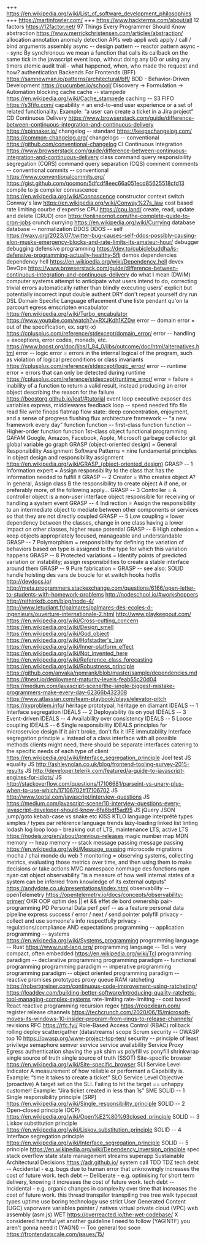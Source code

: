 +++ https://en.wikipedia.org/wiki/List_of_software_development_philosophies
+++ https://martinfowler.com/
+++ https://www.hackterms.com/about/all
12 factors https://12factor.net/
97 Things Every Programmer Should Know
abstraction https://www.merrickchristensen.com/articles/abstraction/
allocation
annotation
anomaly detection
APIs web
appli web
apply / call / bind
arguments
assembly
async -- design pattern -- reactor pattern
async -- sync By synchronous we mean a function that calls its callback on the same tick in the javascript event loop, without doing any I/O or using any timers
atomic
audit trail - what happened, when, who made the request and how?
authentication
Backends For Frontends (BFF) https://samnewman.io/patterns/architectural/bff/
BDD - Behavior-Driven Development https://cucumber.io/school/   Discovery -> Formulation -> Automation
blocking
cache
cache -- stampede https://en.wikipedia.org/wiki/Cache_stampede
caching -- S3 FIFO https://s3fifo.com/
capability = an end-to-end user experience or a set of related functionality. Example: “a user can create a ticket in a Jira project”
CD Continuous Delivery https://www.browserstack.com/guide/difference-between-continuous-integration-and-continuous-delivery https://spinnaker.io/
changelog -- standard https://keepachangelog.com/  https://common-changelog.org/
changelogs -- conventional https://github.com/conventional-changelog
CI Continuous Integration  https://www.browserstack.com/guide/difference-between-continuous-integration-and-continuous-delivery
class
command query responsibility segregation (CQRS)
command query separation (CQS)
comment
comments -- conventional
commits -- conventional  https://www.conventionalcommits.org/  https://gist.github.com/qoomon/5dfcdf8eec66a051ecd85625518cfd13
compile to js
compiler
connascence https://en.wikipedia.org/wiki/Connascence
constructor
context switch
Conway's law https://en.wikipedia.org/wiki/Conway%27s_law
cost based rate limiting
courbe d'expertise
CPU https://cpu.land/
create, read, update and delete (CRUD)
cron https://onlineornot.com/the-complete-guide-to-cron-jobs
crunch
currying https://en.wikipedia.org/wiki/Currying
database
database -- normalization
DDOS
DDOS -- self https://waxy.org/2023/07/twitter-bug-causes-self-ddos-possibly-causing-elon-musks-emergency-blocks-and-rate-limits-its-amateur-hour/
debugger
debugging
defensive programming https://dev.to/cubiclebuddha/is-defensive-programming-actually-healthy-5flj
demos
dependencies
dependency hell https://en.wikipedia.org/wiki/Dependency_hell
devex
DevOps https://www.browserstack.com/guide/difference-between-continuous-integration-and-continuous-delivery
do what I mean (DWIM) computer systems attempt to anticipate what users intend to do, correcting trivial errors automatically rather than blindly executing users' explicit but potentially incorrect input
double authent
DRY don't repeat yourself
dry run
DSL Domain Specific Language
effacement d'une liste pendant qu'on la parcourt
egress
emscripten
encabulator https://en.wikipedia.org/wiki/Turbo_encabulator  https://www.youtube.com/watch?v=RXJKdh1KZ0w
error -- domain error = out of the specification, ex. sqrt(-x) https://cplusplus.com/reference/stdexcept/domain_error/
error -- handling = exceptions, error codes, monads, etc. https://www.boost.org/doc/libs/1_84_0/libs/outcome/doc/html/alternatives.html
error -- logic error = errors in the internal logical of the program, such as violation of logical preconditions or class invariants https://cplusplus.com/reference/stdexcept/logic_error/
error -- runtime error = errors that can only be detected during runtime https://cplusplus.com/reference/stdexcept/runtime_error/
error = failure = inability of a function to return a valid result, instead producing an error object describing the reason for the failure https://boostorg.github.io/leaf/#tutorial
event loop
executive
exposer des variables
express, middlewares
feedback loop -- speed needed
fifo
file read
file write
finops
flatmap
flow state: deep concentration, enjoyment, and a sense of progress
flushing
flux architecture
framework -- "a new framework every day"
function
function -- first-class function
function -- Higher-order function
function 1st-class object
functional programming
GAFAM Google, Amazon, Facebook, Apple, Microsoft
garbage collector
git
global variable
go
graph
GRASP (object-oriented design) = General Responsibility Assignment Software Patterns = nine fundamental principles in object design and responsibility assignment https://en.wikipedia.org/wiki/GRASP_(object-oriented_design)
GRASP -- 1 Information expert = Assign responsibility to the class that has the information needed to fulfill it
GRASP -- 2 Creator = Who creates object A? In general, Assign class B the responsibility to create object A if one, or preferably more, of the following apply...
GRASP -- 3 Controller = A controller object is a non-user interface object responsible for receiving or handling a system event
GRASP -- 4 Indirection = Assign the responsibility to an intermediate object to mediate between other components or services so that they are not directly coupled
GRASP -- 5 Low coupling = lower dependency between the classes, change in one class having a lower impact on other classes, higher reuse potential
GRASP -- 6 High cohesion = keep objects appropriately focused, manageable and understandable
GRASP -- 7 Polymorphism = responsibility for defining the variation of behaviors based on type is assigned to the type for which this variation happens
GRASP -- 8 Protected variations = Identify points of predicted variation or instability; assign responsibilities to create a stable interface around them
GRASP -- 9 Pure fabrication =
GRASP -- see also: SOLID
handle
hoisting des vars de boucle for et switch
hooks
hotfix
http://devdocs.io/
http://meta.programmers.stackexchange.com/questions/6166/open-letter-to-students-with-homework-problems
http://nodeschool.io/#workshoppers
http://rethinkdb.com/blog/node-4/
http://www.letudiant.fr/palmares/palmares-des-ecoles-d-ingenieurs/ouverture-internationale-2.html
http://www.playkeepout.com/
https://en.wikipedia.org/wiki/Cross-cutting_concern
https://en.wikipedia.org/wiki/Design_smell
https://en.wikipedia.org/wiki/God_object
https://en.wikipedia.org/wiki/Hofstadter's_law
https://en.wikipedia.org/wiki/Inner-platform_effect
https://en.wikipedia.org/wiki/Not_invented_here
https://en.wikipedia.org/wiki/Reference_class_forecasting
https://en.wikipedia.org/wiki/Robustness_principle
https://github.com/anvaka/npmrank/blob/master/sample/dependencies.md
https://itnext.io/deployment-maturity-levels-feab55c20d04
https://medium.com/javascript-scene/the-single-biggest-mistake-programmers-make-every-day-62366b432308
https://www.atlassian.com/team-playbook/plays/elevator-pitch
https://xyproblem.info/
héritage prototypal, héritage en diamant
IDEALS -- 1 Interface segregation
IDEALS -- 2 Deployability (is on you)
IDEALS -- 3 Event-driven
IDEALS -- 4 Availability over consistency
IDEALS -- 5 Loose coupling
IDEALS -- 6 Single responsibility
IDEALS principles for microservice design
If it ain't broke, don't fix it
IIFE
immutability
Interface segregation principle = instead of a class interface with all possible methods clients might need, there should be separate interfaces catering to the specific needs of each type of client https://en.wikipedia.org/wiki/Interface_segregation_principle
Joel test
JS equality
JS http://ashleynolan.co.uk/blog/frontend-tooling-survey-2015-results
JS http://developer.telerik.com/featured/a-guide-to-javascript-engines-for-idiots/
JS http://stackoverflow.com/questions/17106681/parseint-vs-unary-plus-when-to-use-which/17106702#17106702
JS http://www.toptal.com/javascript/interview-questions
JS https://medium.com/javascript-scene/10-interview-questions-every-javascript-developer-should-know-6fa6bdf5ad95
JS jQuery
JSON
jump/goto
kebab-case vs snake etc
KISS
KTLO
language interprété types simples / types par référence
language trends
lazy-loading
linked list
linting
lodash
log
loop
loop - breaking out of
LTS, maintenance LTS, active LTS https://nodejs.org/en/about/previous-releases
magic number
map
MDN
memory -- heap
memory -- stack
message passing
message passing https://en.wikipedia.org/wiki/Message_passing
microcode
migrations
mocha / chai
monde du web ?
monitoring = observing systems, collecting metrics, evaluating those metrics over time, and then using them to make decisions or take actions
MVC
namespace
nommage des fonctions
npm
nyan cat
object
observability "is a measure of how well internal states of a system can be inferred from knowledge of its external outputs" https://andydote.co.uk/presentations/index.html
observability -- openTelemetry https://opentelemetry.io/docs/concepts/observability-primer/
OKR
OOP
optim des || et && effet de bord
ownership
pair-programming
PD Personal Data
perf
perf -- as a feature
personal data
pipeline express success / error / next / send
pointer
polyfill
privacy - collect and use someone's info respectfully
privacy - regulations/compliance AND expectations
programming -- application
programming -- systems https://en.wikipedia.org/wiki/Systems_programming
programming language -- Rust https://www.rust-lang.org/
programming language -- Tcl = very compact, often embedded https://en.wikipedia.org/wiki/Tcl
programming paradigm -- declarative programming
programming paradigm -- functional programming
programming paradigm -- imperative programming
programming paradigm -- object oriented
programming paradigm -- reactive
promises
prototypes
proxy
queue
RAM
ratcheting https://robertgreiner.com/continuous-code-improvement-using-ratcheting/ https://leaddev.com/building-better-software/introducing-quality-ratchets-tool-managing-complex-systems
rate-limiting
rate-limiting -- cost based
React
reactive programming
recursion
regex https://regexlearn.com/
register
release channels https://techcrunch.com/2020/06/15/microsoft-moves-its-windows-10-insider-program-from-rings-to-release-channels/
revisions
RFC https://rfc.fyi/
Role-Based Access Control (RBAC)
rollback
rolling deploy
scatter/gather (datastreams)
scope
Scrum
security -- OWASP top 10 https://owasp.org/www-project-top-ten/
security -- principle of least privilege
semaphore
semver
service
service availability
Service Proxy Egress authentication
shaving the yak
shim vs polyfill vs ponyfill
shrinkwrap
single source of truth
single source of truth (SSOT)
Site-specific browser https://en.wikipedia.org/wiki/Site-specific_browser
SLI Service Level Indicator A measurement of how reliable or performant a Capability is. Example: “time it takes to create a ticket”
SLO Service Level Objective (proactive) A target set on the SLI. Failing to hit the target == unhappy customer! Example: “Jira ticket created in less than 1s”
SME
SOLID -- 1 Single responsibility principle (SRP) https://en.wikipedia.org/wiki/Single_responsibility_principle
SOLID -- 2 Open–closed principle (OCP) https://en.wikipedia.org/wiki/Open%E2%80%93closed_principle
SOLID -- 3 Liskov substitution principle https://en.wikipedia.org/wiki/Liskov_substitution_principle
SOLID -- 4 Interface segregation principle https://en.wikipedia.org/wiki/Interface_segregation_principle
SOLID -- 5 principle https://en.wikipedia.org/wiki/Dependency_inversion_principle
spec
stack overflow
state
state management
streams
superapp
Sustainable Architectural Decisions https://adr.github.io/
system call
TDD
TDZ
tech debt -- Accidental - e.g. bugs due to human error that unknowingly increases the cost of future work.
tech debt -- Deliberate - e.g. optimising for short term delivery, knowing it increases the cost of future work.
tech debt -- Incidental - e.g. organic changes in complexity over time that increases the cost of future work.
this
thread
transpiler
transpiling
tree
tree walk
typecast
types
uptime
use boring technology
use strict
User Generated Content (UGC)
vaporware
variables pointer / natives
virtual private cloud (VPC)
web assembly (asm.js)
WET https://overreacted.io/the-wet-codebase/
X considered harmful
yet another guideline I need to follow (YAGINTF)
you aren't gonna need it (YAGNI) -- Too general too soon https://frontendatscale.com/issues/15/
